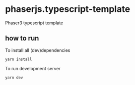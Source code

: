# phaserjs.typescript-template
Phaser3 typescript template

## how to run

To install all (dev)dependencies
```
yarn install
```

To run development server
```
yarn dev
```
